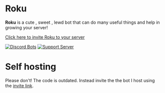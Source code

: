 # Roku
**Roku** is a cute , sweet , lewd bot that can do many useful things and help in growing your server!

[Click here to invite Roku to your server](https://discord.com/api/oauth2/authorize?client_id=706531890718310492&permissions=8&redirect_uri=https%3A%2F%2Fdiscord.gg%2FzMRKMMF&response_type=code&scope=bot%20guilds)

[![Discord Bots](https://discordbots.org/api/widget/706531890718310492.svg)](https://discordbots.org/bot/706531890718310492)
[![Support Server](https://img.shields.io/discord/697029214289002536?color=%237289DA&label=Support%20Guild&logo=discord)](https://discord.gg/zMRKMMF)

# Self hosting
Please don't! The code is outdated. Instead invite the the bot I host using the [invite link](https://discord.com/api/oauth2/authorize?client_id=706531890718310492&permissions=8&redirect_uri=https%3A%2F%2Fdiscord.gg%2FzMRKMMF&response_type=code&scope=bot%20guilds).
